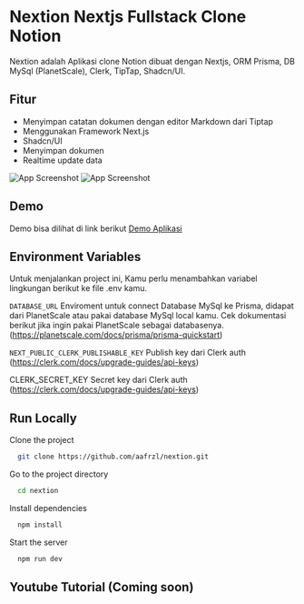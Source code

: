 
# Nextion Nextjs Fullstack Clone Notion

Nextion adalah Aplikasi clone Notion dibuat dengan Nextjs, ORM Prisma, DB MySql (PlanetScale), Clerk, TipTap, Shadcn/UI.
## Fitur

- Menyimpan catatan dokumen dengan editor Markdown dari Tiptap
- Menggunakan Framework Next.js
- Shadcn/UI
- Menyimpan dokumen
- Realtime update data



![App Screenshot](https://i.ibb.co/jyhGrf5/Nextion-login.png)
![App Screenshot](https://i.ibb.co/jvwMNsd/homepage.png)
## Demo

Demo bisa dilihat di link berikut [Demo Aplikasi](https://nextion-rosy.vercel.app/)
## Environment Variables

Untuk menjalankan project ini, Kamu perlu menambahkan variabel lingkungan berikut ke file .env kamu.

`DATABASE_URL` Enviroment untuk connect Database MySql ke Prisma, didapat dari PlanetScale atau pakai database MySql local kamu. Cek dokumentasi berikut jika ingin pakai PlanetScale sebagai databasenya. (https://planetscale.com/docs/prisma/prisma-quickstart)

`NEXT_PUBLIC_CLERK_PUBLISHABLE_KEY` Publish key dari Clerk auth (https://clerk.com/docs/upgrade-guides/api-keys)

CLERK_SECRET_KEY Secret key dari Clerk auth (https://clerk.com/docs/upgrade-guides/api-keys)

## Run Locally

Clone the project

```bash
  git clone https://github.com/aafrzl/nextion.git
```

Go to the project directory

```bash
  cd nextion
```

Install dependencies

```bash
  npm install
```

Start the server

```bash
  npm run dev
```


## Youtube Tutorial (Coming soon)

